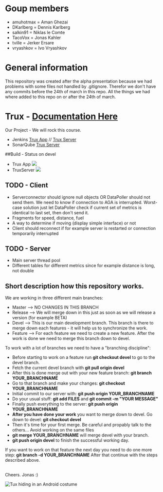 # Goup members
* amuhotmax = Aman Ghezai
* DKarlberg = Dennis Karlberg
* salkin91 = Niklas le Comte
* TacoVox = Jonas Kahler
* tville = Jerker Ersare
* vryashkov = Ivo Vryashkov

# General information
This repository was created after the alpha presentation because we had problems with some files not handled by .gitignore. Therefor we don't have any commits before the 24th of march in this repo. All the things we had where added to this repo on or after the 24th of march.

# Trux - [Documentation Here](https://github.com/TacoVox/Tux/tree/master/DIT524_Project)
Our Project - We will rock this course.

* Jenkins [Trux App](http://derkahler.de:8080/job/Trux/) // [Trux Server](http://derkahler.de:8080/job/TruxServer/)
* SonarQube [Trux Server](http://www.derkahler.de:9000/dashboard/index/1)

##Build - Status on devel
* Trux App <img src="http://derkahler.de:8080/job/Trux/badge/icon">
* TruxServer <img src="http://derkahler.de:8080/job/TruxServer/1/badge/icon">

## TODO - Client
* Serverconnector should ignore null objects OR DataPoller should not send them. We need to know if connection to AGA is interrupted. Worst-case solution just let DataPoller check if current set of metrics is identical to last set, then don't send it.
* Fragments for speed, distance, fuel
* A way to determine if moving (display simple interface) or not
* Client should reconnect if for example server is restarted or connection temporarily interrupted

## TODO - Server
* Main server thread pool
* Different tables for different metrics since for example distance is long, not double

## Short description how this repository works.
We are working in three different main branches:
* Master --> NO CHANGES IN THIS BRANCH
* Release --> We will merge down in this just as soon as we will release a version (for example BETA)
* Devel --> This is our main development branch. This branch is there to merge down each features - it will help us to synchronize the work.
* Feature --> For each feature we need to create a new feature. After the work is done we need to merge this branch down to devel.

To work with a lot of branches we need to have a "branching discipline":
* Before starting to work on a feature run <b>git checkout devel</b> to go to the devel branch.
* Fetch the current devel branch with <b>git pull origin devel</b>
* After this is done merge out with your new feature branch: <b>git branch YOUR_BRANCHNAME</b>
* Go to that branch and make your changes: <b>git checkout YOUR_BRANCHNAME</b>
* Initial commit to our server with: <b>git push origin YOUR_BRANCHNAME</b>
* Do your usual stuff: <b>git add FILES</b> and <b>git commit -m "YOUR MESSAGE"</b>
* Finally push everything to the server: <b>git push origin YOUR_BRANCHNAME</b>
* <b>After you have done your work</b> you want to merge down to devel. Go down to devel: <b>git checkout devel</b>
* Then it's time for your first merge. Be careful and propably talk to the others... Avoid working on the same files
* <b>git merge YOUR_BRANCHNAME</b> will merge devel with your branch.
* <b>git push origin devel</b> to finish the successful working day.

If you want to work on that feature the next day you need to do one more step: <b>git branch -d YOUR_BRANCHNAME</b>
After that continue with the steps described above.

<br>Cheers. Jonas :)

<img src="http://fc01.deviantart.net/fs71/f/2011/060/3/a/tux_in_android_robot_costume_2_by_whidden-d3aq9k0.png" alt="Tux hiding in an Android costume"><br>
